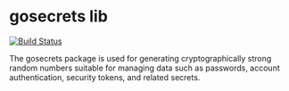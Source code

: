 # gosecrets lib
[![Build Status](https://travis-ci.com/UrNas/gosecrets.svg?branch=master)](https://travis-ci.com/UrNas/gosecrets)

The gosecrets package is used for generating cryptographically strong random numbers suitable for managing data such as passwords, account authentication, security tokens, and related secrets.


